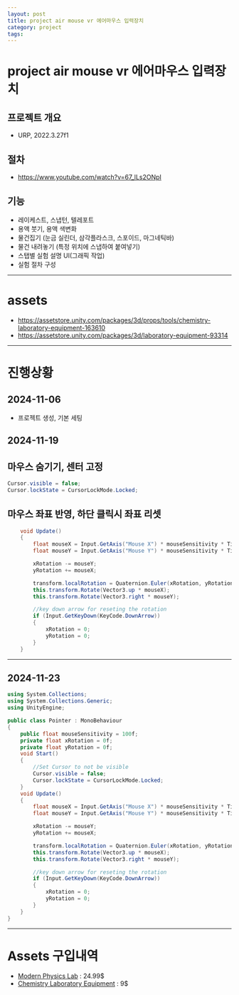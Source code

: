 ```yaml
---
layout: post
title: project air mouse vr 에어마우스 입력장치
category: project
tags: 
---
```


# project air mouse vr 에어마우스 입력장치
## 프로젝트 개요
* URP, 2022.3.27f1

## 절차
* <https://www.youtube.com/watch?v=67_lLs2ONpI>

## 기능
* 레이케스트, 스냅턴, 텔레포트
* 용액 붓기, 용액 색변화
* 물건집기 (눈금 실린더, 삼각플라스크, 스포이드, 마그네틱바)
* 물건 내려놓기 (특정 위치에 스냅하여 붙여넣기)
* 스탭별 실험 설명 UI(그래픽 작업)
* 실험 절차 구성

---

# assets
* <https://assetstore.unity.com/packages/3d/props/tools/chemistry-laboratory-equipment-163610>
* <https://assetstore.unity.com/packages/3d/laboratory-equipment-93314>

---

# 진행상황
## 2024-11-06
* 프로젝트 생성, 기본 세팅
  
## 2024-11-19
## 마우스 숨기기, 센터 고정

```csharp
Cursor.visible = false;
Cursor.lockState = CursorLockMode.Locked;
```

## 마우스 좌표 반영, 하단 클릭시 좌표 리셋
```csharp
    void Update()
    {
        float mouseX = Input.GetAxis("Mouse X") * mouseSensitivity * Time.deltaTime;
        float mouseY = Input.GetAxis("Mouse Y") * mouseSensitivity * Time.deltaTime;

        xRotation -= mouseY;
        yRotation += mouseX;

        transform.localRotation = Quaternion.Euler(xRotation, yRotation, 0f);
        this.transform.Rotate(Vector3.up * mouseX);
        this.transform.Rotate(Vector3.right * mouseY);

        //key down arrow for reseting the rotation
        if (Input.GetKeyDown(KeyCode.DownArrow))
        {
            xRotation = 0;
            yRotation = 0;
        }
    }
```

---

## 2024-11-23

```csharp
using System.Collections;
using System.Collections.Generic;
using UnityEngine;

public class Pointer : MonoBehaviour
{
    public float mouseSensitivity = 100f;
    private float xRotation = 0f;
    private float yRotation = 0f;
    void Start()
    {
        //Set Cursor to not be visible
        Cursor.visible = false;
        Cursor.lockState = CursorLockMode.Locked;
    }
    void Update()
    {
        float mouseX = Input.GetAxis("Mouse X") * mouseSensitivity * Time.deltaTime;
        float mouseY = Input.GetAxis("Mouse Y") * mouseSensitivity * Time.deltaTime;

        xRotation -= mouseY;
        yRotation += mouseX;

        transform.localRotation = Quaternion.Euler(xRotation, yRotation, 0f);
        this.transform.Rotate(Vector3.up * mouseX);
        this.transform.Rotate(Vector3.right * mouseY);

        //key down arrow for reseting the rotation
        if (Input.GetKeyDown(KeyCode.DownArrow))
        {
            xRotation = 0;
            yRotation = 0;
        }
    }
}
```

---

# Assets 구입내역
* [Modern Physics Lab](https://assetstore.unity.com/packages/3d/environments/sci-fi/modern-physics-lab-275536) : 24.99$
* [Chemistry Laboratory Equipment](https://assetstore.unity.com/packages/3d/props/tools/chemistry-laboratory-equipment-163610) : 9$